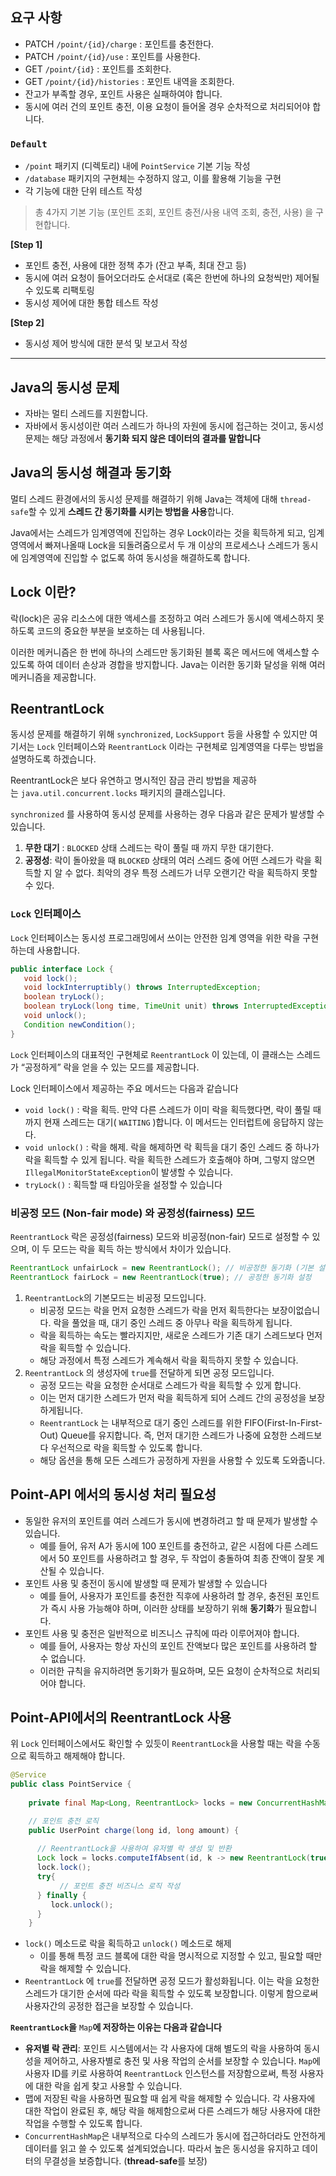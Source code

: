 ## 요구 사항
- PATCH  `/point/{id}/charge` : 포인트를 충전한다.
- PATCH `/point/{id}/use` : 포인트를 사용한다.
- GET `/point/{id}` : 포인트를 조회한다.
- GET `/point/{id}/histories` : 포인트 내역을 조회한다.
- 잔고가 부족할 경우, 포인트 사용은 실패하여야 합니다.
- 동시에 여러 건의 포인트 충전, 이용 요청이 들어올 경우 순차적으로 처리되어야 합니다.

### `Default`
- `/point` 패키지 (디렉토리) 내에 `PointService` 기본 기능 작성
- `/database` 패키지의 구현체는 수정하지 않고, 이를 활용해 기능을 구현
- 각 기능에 대한 단위 테스트 작성

> 총 4가지 기본 기능 (포인트 조회, 포인트 충전/사용 내역 조회, 충전, 사용) 을 구현합니다.
> 

**[Step 1]**
- 포인트 충전, 사용에 대한 정책 추가 (잔고 부족, 최대 잔고 등)
- 동시에 여러 요청이 들어오더라도 순서대로 (혹은 한번에 하나의 요청씩만) 제어될 수 있도록 리팩토링
- 동시성 제어에 대한 통합 테스트 작성

**[Step 2]**
- 동시성 제어 방식에 대한 분석 및 보고서 작성

--- 

## Java의 동시성 문제
- 자바는 멀티 스레드를 지원합니다.
- 자바에서 동시성이란 여러 스레드가 하나의 자원에 동시에 접근하는 것이고, 동시성 문제는 해당 과정에서 **동기화 되지 않은 데이터의 결과를 말합니다**

## Java의 동시성 해결과 동기화
멀티 스레드 환경에서의 동시성 문제를 해결하기 위해 Java는 객체에 대해 `thread-safe`할 수 있게 **스레드 간 동기화를 시키는 방법을 사용**합니다.

Java에서는 스레드가 임계영역에 진입하는 경우 Lock이라는 것을 획득하게 되고, 임계영역에서 빠져나올때 Lock을 되돌려줌으로서 두 개 이상의 프로세스나 스레드가 동시에 임계영역에 진입할 수 없도록 하여 동시성을 해결하도록 합니다.

## Lock 이란?
락(lock)은 공유 리소스에 대한 액세스를 조정하고 여러 스레드가 동시에 액세스하지 못하도록 코드의 중요한 부분을 보호하는 데 사용됩니다.

이러한 메커니즘은 한 번에 하나의 스레드만 동기화된 블록 혹은 메서드에 액세스할 수 있도록 하여 데이터 손상과 경합을 방지합니다. Java는 이러한 동기화 달성을 위해 여러 메커니즘을 제공합니다.

## ReentrantLock
동시성 문제를 해결하기 위해 `synchronized`, `LockSupport` 등을 사용할 수 있지만 여기서는  `Lock` 인터페이스와 `ReentrantLock` 이라는 구현체로 임계영역을 다루는 방법을 설명하도록 하겠습니다. 

ReentrantLock은 보다 유연하고 명시적인 잠금 관리 방법을 제공하는 `java.util.concurrent.locks` 패키지의 클래스입니다.

`synchronized` 를 사용하여 동시성 문제를 사용하는 경우 다음과 같은 문제가 발생할 수 있습니다.
1. **무한 대기** : `BLOCKED` 상태 스레드는 락이 풀릴 때 까지 무한 대기한다.
2. **공정성**: 락이 돌아왔을 때 `BLOCKED` 상태의 여러 스레드 중에 어떤 스레드가 락을 획득할 지 알 수 없다. 최악의 경우 특정 스레드가 너무 오랜기간 락을 획득하지 못할 수 있다. 

### `Lock` 인터페이스
`Lock` 인터페이스는 동시성 프로그래밍에서 쓰이는 안전한 임계 영역을 위한 락을 구현하는데 사용합니다.
```java
public interface Lock {
   void lock();
   void lockInterruptibly() throws InterruptedException;
   boolean tryLock();
   boolean tryLock(long time, TimeUnit unit) throws InterruptedException;
   void unlock();
   Condition newCondition();
}
```
`Lock` 인터페이스의 대표적인 구현체로 `ReentrantLock` 이 있는데, 이 클래스는 스레드가 “공정하게” 락을 얻을 수 있는 모드를 제공합니다.

Lock 인터페이스에서 제공하는 주요 메서드는 다음과 같습니다
- `void lock()` : 락을 획득. 만약 다른 스레드가 이미 락을 획득했다면, 락이 풀릴 때까지 현재 스레드는 대기( `WAITING` )합니다. 이 메서드는 인터럽트에 응답하지 않는다.
- `void unlock()` : 락을 해제. 락을 해제하면 락 획득을 대기 중인 스레드 중 하나가 락을 획득할 수 있게 됩니다. 락을 획득한 스레드가 호출해야 하며, 그렇지 않으면 `IllegalMonitorStateException`이 발생할 수 있습니다.
- `tryLock()` :  획득할 때 타임아웃을 설정할 수 있습니다

### **비공정 모드** (Non-fair mode) 와 공정성(fairness) 모드

`ReentrantLock` 락은 공정성(fairness) 모드와 비공정(non-fair) 모드로 설정할 수 있으며, 이 두 모드는 락을 획득 하는 방식에서 차이가 있습니다. 

```java
ReentrantLock unfairLock = new ReentrantLock(); // 비공정한 동기화 (기본 설정)
ReentrantLock fairLock = new ReentrantLock(true); // 공정한 동기화 설정
```

1. `ReentrantLock`의 기본모드는 비공정 모드입니다.
    - 비공정 모드는 락을 먼저 요청한 스레드가 락을 먼저 획득한다는 보장이없습니다. 락을 풀었을 때, 대기 중인 스레드 중 아무나 락을 획득하게 됩니다.
    - 락을 획득하는 속도는 빨라지지만, 새로운 스레드가 기존 대기 스레드보다 먼저 락을 획득할 수 있습니다.
    - 해당 과정에서 특정 스레드가 계속해서 락을 획득하지 못할 수 있습니다.
2. `ReentrantLock` 의 생성자에 `true`를 전달하게 되면 공정 모드입니다.
    - 공정 모드는 락을 요청한 순서대로 스레드가 락을 획득할 수 있게 합니다.
    - 이는 먼저 대기한 스레드가 먼저 락을 획득하게 되어 스레드 간의 공정성을 보장하게됩니다.
    - `ReentrantLock` 는 내부적으로 대기 중인 스레드를 위한 FIFO(First-In-First-Out) Queue를 유지합니다. 즉, 먼저 대기한 스레드가 나중에 요청한 스레드보다 우선적으로 락을 획득할 수 있도록 합니다.
    - 해당 옵션을 통해 모든 스레드가 공정하게 자원을 사용할 수 있도록 도와줍니다.

## Point-API 에서의 동시성 처리 필요성

- 동일한 유저의 포인트를 여러 스레드가 동시에 변경하려고 할 때 문제가 발생할 수 있습니다.
    - 예를 들어, 유저 A가 동시에 100 포인트를 충전하고, 같은 시점에 다른 스레드에서 50 포인트를 사용하려고 할 경우, 두 작업이 충돌하여 최종 잔액이 잘못 계산될 수 있습니다.
- 포인트 사용 및 충전이 동시에 발생할 때 문제가 발생할 수 있습니다
    - 예를 들어, 사용자가 포인트를 충전한 직후에 사용하려 할 경우, 충전된 포인트가 즉시 사용 가능해야 하며, 이러한 상태를 보장하기 위해 **동기화**가 필요합니다.
- 포인트 사용 및 충전은 일반적으로 비즈니스 규칙에 따라 이루어져야 합니다.
    - 예를 들어, 사용자는 항상 자신의 포인트 잔액보다 많은 포인트를 사용하려 할 수 없습니다.
    - 이러한 규칙을 유지하려면 동기화가 필요하며, 모든 요청이 순차적으로 처리되어야 합니다.

## Point-API에서의 ReentrantLock 사용

위 `Lock` 인터페이스에서도 확인할 수 있듯이 `ReentrantLock`을 사용할 때는 락을 수동으로 획득하고 해제해야 합니다.

```java
@Service
public class PointService {
	
	private final Map<Long, ReentrantLock> locks = new ConcurrentHashMap<>();

	// 포인트 충전 로직
	public UserPoint charge(long id, long amount) {
      
	  // ReentrantLock을 사용하여 유저별 락 생성 및 반환
	  Lock lock = locks.computeIfAbsent(id, k -> new ReentrantLock(true)); // 공정성 설정. 락을 대기한 순서대로 스레드가 락을 획득
	  lock.lock();
	  try{
		   // 포인트 충전 비즈니스 로직 작성 
	  } finally {
	     lock.unlock();
	  }
	}
```

- `lock()` 메소드로 락을 획득하고 `unlock()` 메소드로 해제
    - 이를 통해 특정 코드 블록에 대한 락을 명시적으로 지정할 수 있고, 필요할 때만 락을 해제할 수 있습니다.
- `ReentrantLock` 에 `true`를 전달하면 공정 모드가 활성화됩니다. 이는 락을 요청한 스레드가 대기한 순서에 따라 락을 획득할 수 있도록 보장합니다. 이렇게 함으로써 사용자간의 공정한 접근을 보장할 수 있습니다.

**`ReentrantLock`을** `Map`**에 저장하는 이유는 다음과 같습니다**
- **유저별 락 관리**: 포인트 시스템에서는 각 사용자에 대해 별도의 락을 사용하여 동시성을 제어하고, 사용자별로 충전 및 사용 작업의 순서를 보장할 수 있습니다. `Map`에 사용자 ID를 키로 사용하여 `ReentrantLock` 인스턴스를 저장함으로써, 특정 사용자에 대한 락을 쉽게 찾고 사용할 수 있습니다.
- 맵에 저장된 락을 사용하면 필요할 때 쉽게 락을 해제할 수 있습니다. 각 사용자에 대한 작업이 완료된 후, 해당 락을 해제함으로써 다른 스레드가 해당 사용자에 대한 작업을 수행할 수 있도록 합니다.
- `ConcurrentHashMap`은 내부적으로 다수의 스레드가 동시에 접근하더라도 안전하게 데이터를 읽고 쓸 수 있도록 설계되었습니다. 따라서 높은 동시성을 유지하고 데이터의 무결성을 보증합니다. (**thread-safe**를 보장)
